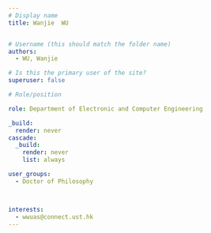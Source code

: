 ```yaml
---
# Display name
title: Wanjie  WU


# Username (this should match the folder name)
authors:
  - WU, Wanjie

# Is this the primary user of the site?
superuser: false

# Role/position

role: Department of Electronic and Computer Engineering

_build:
  render: never
cascade:
  _build:
    render: never
    list: always

user_groups:
  - Doctor of Philosophy



interests:
  - wwuas@connect.ust.hk
---
```

